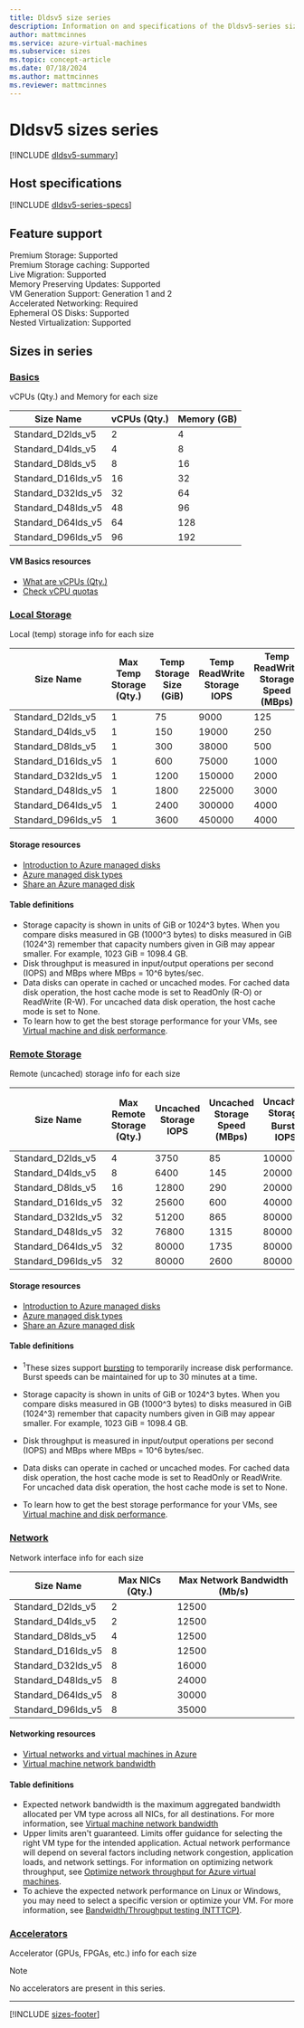 ```yaml
---
title: Dldsv5 size series
description: Information on and specifications of the Dldsv5-series sizes
author: mattmcinnes
ms.service: azure-virtual-machines
ms.subservice: sizes
ms.topic: concept-article
ms.date: 07/18/2024
ms.author: mattmcinnes
ms.reviewer: mattmcinnes
---
```


# Dldsv5 sizes series

[!INCLUDE [dldsv5-summary](./includes/dldsv5-series-summary.md)]

## Host specifications
[!INCLUDE [dldsv5-series-specs](./includes/dldsv5-series-specs.md)]

## Feature support
Premium Storage: Supported<br>
Premium Storage caching: Supported<br>
Live Migration: Supported<br>
Memory Preserving Updates: Supported<br>
VM Generation Support: Generation 1 and 2<br>
Accelerated Networking: Required <br>
Ephemeral OS Disks: Supported <br>
Nested Virtualization: Supported <br>

## Sizes in series

### [Basics](#tab/sizebasic)

vCPUs (Qty.) and Memory for each size

| Size Name | vCPUs (Qty.) | Memory (GB) |
| --- | --- | --- |
| Standard_D2lds_v5 | 2 | 4 |
| Standard_D4lds_v5 | 4 | 8 |
| Standard_D8lds_v5 | 8 | 16 |
| Standard_D16lds_v5 | 16 | 32 |
| Standard_D32lds_v5 | 32 | 64 |
| Standard_D48lds_v5 | 48 | 96 |
| Standard_D64lds_v5 | 64 | 128 |
| Standard_D96lds_v5 | 96 | 192 |

#### VM Basics resources
- [What are vCPUs (Qty.)](../../../virtual-machines/managed-disks-overview.md)
- [Check vCPU quotas](../../../virtual-machines/quotas.md)

### [Local Storage](#tab/sizestoragelocal)

Local (temp) storage info for each size

| Size Name | Max Temp Storage (Qty.) | Temp Storage Size (GiB) | Temp ReadWrite Storage IOPS | Temp ReadWrite Storage Speed (MBps) |
| --- | --- | --- | --- | --- |
| Standard_D2lds_v5 | 1 | 75 | 9000 | 125 |
| Standard_D4lds_v5 | 1 | 150 | 19000 | 250 |
| Standard_D8lds_v5 | 1 | 300 | 38000 | 500 |
| Standard_D16lds_v5 | 1 | 600 | 75000 | 1000 |
| Standard_D32lds_v5 | 1 | 1200 | 150000 | 2000 |
| Standard_D48lds_v5 | 1 | 1800 | 225000 | 3000 |
| Standard_D64lds_v5 | 1 | 2400 | 300000 | 4000 |
| Standard_D96lds_v5 | 1 | 3600 | 450000 | 4000 |

#### Storage resources
- [Introduction to Azure managed disks](../../../virtual-machines/managed-disks-overview.md)
- [Azure managed disk types](../../../virtual-machines/disks-types.md)
- [Share an Azure managed disk](../../../virtual-machines/disks-shared.md)

#### Table definitions
- Storage capacity is shown in units of GiB or 1024^3 bytes. When you compare disks measured in GB (1000^3 bytes) to disks measured in GiB (1024^3) remember that capacity numbers given in GiB may appear smaller. For example, 1023 GiB = 1098.4 GB.
- Disk throughput is measured in input/output operations per second (IOPS) and MBps where MBps = 10^6 bytes/sec.
- Data disks can operate in cached or uncached modes. For cached data disk operation, the host cache mode is set to ReadOnly (R-O) or ReadWrite (R-W). For uncached data disk operation, the host cache mode is set to None.
- To learn how to get the best storage performance for your VMs, see [Virtual machine and disk performance](../../../virtual-machines/disks-performance.md).

### [Remote Storage](#tab/sizestorageremote)

Remote (uncached) storage info for each size

| Size Name | Max Remote Storage (Qty.) | Uncached Storage IOPS | Uncached Storage Speed (MBps) | Uncached Storage Burst<sup>1</sup> IOPS | Uncached Storage Burst<sup>1</sup> Speed (MBps) |
| --- | --- | --- | --- | --- | --- |
| Standard_D2lds_v5 | 4 | 3750 | 85 | 10000 | 1200 |
| Standard_D4lds_v5 | 8 | 6400 | 145 | 20000 | 1200 |
| Standard_D8lds_v5 | 16 | 12800 | 290 | 20000 | 1200 |
| Standard_D16lds_v5 | 32 | 25600 | 600 | 40000 | 1200 |
| Standard_D32lds_v5 | 32 | 51200 | 865 | 80000 | 2000 |
| Standard_D48lds_v5 | 32 | 76800 | 1315 | 80000 | 3000 |
| Standard_D64lds_v5 | 32 | 80000 | 1735 | 80000 | 3000 |
| Standard_D96lds_v5 | 32 | 80000 | 2600 | 80000 | 4000 |

#### Storage resources
- [Introduction to Azure managed disks](../../../virtual-machines/managed-disks-overview.md)
- [Azure managed disk types](../../../virtual-machines/disks-types.md)
- [Share an Azure managed disk](../../../virtual-machines/disks-shared.md)

#### Table definitions
- <sup>1</sup>These sizes support [bursting](../../disk-bursting.md) to temporarily increase disk performance. Burst speeds can be maintained for up to 30 minutes at a time.

- Storage capacity is shown in units of GiB or 1024^3 bytes. When you compare disks measured in GB (1000^3 bytes) to disks measured in GiB (1024^3) remember that capacity numbers given in GiB may appear smaller. For example, 1023 GiB = 1098.4 GB.
- Disk throughput is measured in input/output operations per second (IOPS) and MBps where MBps = 10^6 bytes/sec.
- Data disks can operate in cached or uncached modes. For cached data disk operation, the host cache mode is set to ReadOnly or ReadWrite. For uncached data disk operation, the host cache mode is set to None.
- To learn how to get the best storage performance for your VMs, see [Virtual machine and disk performance](../../../virtual-machines/disks-performance.md).


### [Network](#tab/sizenetwork)

Network interface info for each size

| Size Name | Max NICs (Qty.) | Max Network Bandwidth (Mb/s) |
| --- | --- | --- |
| Standard_D2lds_v5 | 2 | 12500 |
| Standard_D4lds_v5 | 2 | 12500 |
| Standard_D8lds_v5 | 4 | 12500 |
| Standard_D16lds_v5 | 8 | 12500 |
| Standard_D32lds_v5 | 8 | 16000 |
| Standard_D48lds_v5 | 8 | 24000 |
| Standard_D64lds_v5 | 8 | 30000 |
| Standard_D96lds_v5 | 8 | 35000 |

#### Networking resources
- [Virtual networks and virtual machines in Azure](/azure/virtual-network/network-overview)
- [Virtual machine network bandwidth](/azure/virtual-network/virtual-machine-network-throughput)

#### Table definitions
- Expected network bandwidth is the maximum aggregated bandwidth allocated per VM type across all NICs, for all destinations. For more information, see [Virtual machine network bandwidth](/azure/virtual-network/virtual-machine-network-throughput)
- Upper limits aren't guaranteed. Limits offer guidance for selecting the right VM type for the intended application. Actual network performance will depend on several factors including network congestion, application loads, and network settings. For information on optimizing network throughput, see [Optimize network throughput for Azure virtual machines](/azure/virtual-network/virtual-network-optimize-network-bandwidth). 
-  To achieve the expected network performance on Linux or Windows, you may need to select a specific version or optimize your VM. For more information, see [Bandwidth/Throughput testing (NTTTCP)](/azure/virtual-network/virtual-network-bandwidth-testing).

### [Accelerators](#tab/sizeaccelerators)

Accelerator (GPUs, FPGAs, etc.) info for each size

> [!NOTE]
> No accelerators are present in this series.

---

[!INCLUDE [sizes-footer](../includes/sizes-footer.md)]


